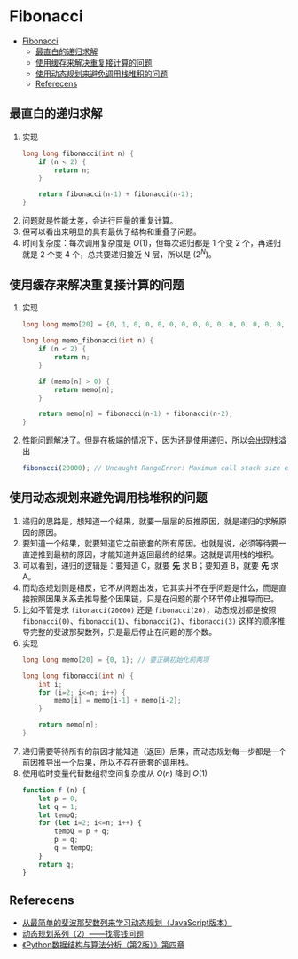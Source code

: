 # Fibonacci


<!-- TOC -->

- [Fibonacci](#fibonacci)
    - [最直白的递归求解](#最直白的递归求解)
    - [使用缓存来解决重复接计算的问题](#使用缓存来解决重复接计算的问题)
    - [使用动态规划来避免调用栈堆积的问题](#使用动态规划来避免调用栈堆积的问题)
    - [Referecens](#referecens)

<!-- /TOC -->


## 最直白的递归求解
1. 实现
    ```cpp
    long long fibonacci(int n) {
        if (n < 2) {
            return n;
        }

        return fibonacci(n-1) + fibonacci(n-2);
    }
    ```
2. 问题就是性能太差，会进行巨量的重复计算。
3. 但可以看出来明显的具有最优子结构和重叠子问题。
4. 时间复杂度：每次调用复杂度是 $O(1)$，但每次递归都是 1 个变 2 个，再递归就是 2 个变 4 个，总共要递归接近 N 层，所以是 $(2^N)$。



## 使用缓存来解决重复接计算的问题
1. 实现
    ```cpp
    long long memo[20] = {0, 1, 0, 0, 0, 0, 0, 0, 0, 0, 0, 0, 0, 0, 0, 0, 0, 0, 0, 0};

    long long memo_fibonacci(int n) {
        if (n < 2) {
            return n;
        }

        if (memo[n] > 0) {
            return memo[n];
        }

        return memo[n] = fibonacci(n-1) + fibonacci(n-2);
    }
    ```
2. 性能问题解决了。但是在极端的情况下，因为还是使用递归，所以会出现栈溢出
    ```js
    fibonacci(20000); // Uncaught RangeError: Maximum call stack size exceeded
    ```


## 使用动态规划来避免调用栈堆积的问题
1. 递归的思路是，想知道一个结果，就要一层层的反推原因，就是递归的求解原因的原因。
2. 要知道一个结果，就要知道它之前嵌套的所有原因。也就是说，必须等待要一直逆推到最初的原因，才能知道并返回最终的结果。这就是调用栈的堆积。
3. 可以看到，递归的逻辑是：要知道 C，就要 **先** 求 B；要知道 B，就要 **先** 求 A。
4. 而动态规划则是相反，它不从问题出发，它其实并不在乎问题是什么，而是直接按照因果关系去推导整个因果链，只是在问题的那个环节停止推导而已。
5. 比如不管是求 `fibonacci(20000)` 还是 `fibonacci(20)`，动态规划都是按照 `fibonacci(0)`、`fibonacci(1)`、`fibonacci(2)`、`fibonacci(3)` 这样的顺序推导完整的斐波那契数列，只是最后停止在问题的那个数。
6. 实现
    ```cpp
    long long memo[20] = {0, 1}; // 要正确初始化前两项

    long long fibonacci(int n) {
        int i;
        for (i=2; i<=n; i++) {
            memo[i] = memo[i-1] + memo[i-2];
        }

        return memo[n];
    }
    ```
7. 递归需要等待所有的前因才能知道（返回）后果，而动态规划每一步都是一个前因推导出一个后果，所以不存在嵌套的调用栈。
8. 使用临时变量代替数组将空间复杂度从 $O(n)$ 降到 $O(1)$
    ```js
    function f (n) {
        let p = 0;
        let q = 1;
        let tempQ;
        for (let i=2; i<=n; i++) {
            tempQ = p + q;
            p = q;
            q = tempQ;
        }
        return q;
    }
    ```


## Referecens
* [从最简单的斐波那契数列来学习动态规划（JavaScript版本）](https://developer.51cto.com/art/202005/616273.htm)
* [动态规划系列（2）——找零钱问题](https://www.jianshu.com/p/9ea65dd9e792)
* [《Python数据结构与算法分析（第2版）》第四章](https://book.douban.com/subject/34785178/)
